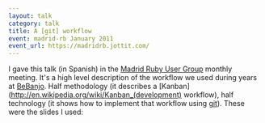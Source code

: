 ```yaml
---
layout: talk
category: talk
title: A [git] workflow
event: madrid-rb January 2011
event_url: https://madridrb.jottit.com/
---
```


I gave this talk (in Spanish) in the [Madrid Ruby User Group](https://madridrb.jottit.com/) monthly meeting. It's a high level description of the workflow we used during years at [BeBanjo](http://bebanjo.com/). Half methodology (it describes a [Kanban](http://en.wikipedia.org/wiki/Kanban_(development) workflow), half technology (it shows how to implement that workflow using [git](http://git-scm.com/)). These were the slides I used:

<script async class="speakerdeck-embed" data-id="4e85b2c258269d00530086c0" data-ratio="1.33333333333333" src="//speakerdeck.com/assets/embed.js"></script>